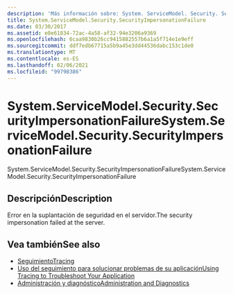 ```yaml
---
description: 'Más información sobre: System. ServiceModel. Security. SecurityImpersonationFailure'
title: System.ServiceModel.Security.SecurityImpersonationFailure
ms.date: 03/30/2017
ms.assetid: e0e61834-72ac-4a58-af32-94e3206a9369
ms.openlocfilehash: 6caa9830b26cc9415882557b6a1a5f714e1e9eff
ms.sourcegitcommit: ddf7edb67715a5b9a45e3dd44536dabc153c1de0
ms.translationtype: MT
ms.contentlocale: es-ES
ms.lasthandoff: 02/06/2021
ms.locfileid: "99798386"
---
```

# <a name="systemservicemodelsecuritysecurityimpersonationfailure"></a><span data-ttu-id="a728a-103">System.ServiceModel.Security.SecurityImpersonationFailure</span><span class="sxs-lookup"><span data-stu-id="a728a-103">System.ServiceModel.Security.SecurityImpersonationFailure</span></span>

<span data-ttu-id="a728a-104">System.ServiceModel.Security.SecurityImpersonationFailure</span><span class="sxs-lookup"><span data-stu-id="a728a-104">System.ServiceModel.Security.SecurityImpersonationFailure</span></span>  
  
## <a name="description"></a><span data-ttu-id="a728a-105">Descripción</span><span class="sxs-lookup"><span data-stu-id="a728a-105">Description</span></span>  

 <span data-ttu-id="a728a-106">Error en la suplantación de seguridad en el servidor.</span><span class="sxs-lookup"><span data-stu-id="a728a-106">The security impersonation failed at the server.</span></span>  
  
## <a name="see-also"></a><span data-ttu-id="a728a-107">Vea también</span><span class="sxs-lookup"><span data-stu-id="a728a-107">See also</span></span>

- [<span data-ttu-id="a728a-108">Seguimiento</span><span class="sxs-lookup"><span data-stu-id="a728a-108">Tracing</span></span>](index.md)
- [<span data-ttu-id="a728a-109">Uso del seguimiento para solucionar problemas de su aplicación</span><span class="sxs-lookup"><span data-stu-id="a728a-109">Using Tracing to Troubleshoot Your Application</span></span>](using-tracing-to-troubleshoot-your-application.md)
- [<span data-ttu-id="a728a-110">Administración y diagnóstico</span><span class="sxs-lookup"><span data-stu-id="a728a-110">Administration and Diagnostics</span></span>](../index.md)
